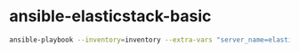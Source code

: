 # ansible-elasticstack-basic

```bash
ansible-playbook --inventory=inventory --extra-vars "server_name=elastic.local" main.yml
```
